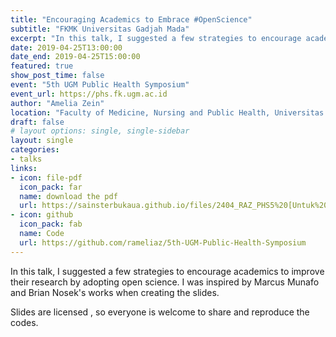 ```yaml
---
title: "Encouraging Academics to Embrace #OpenScience"
subtitle: "FKMK Universitas Gadjah Mada"
excerpt: "In this talk, I suggested a few strategies to encourage academics to improve their research by adopting open science. I was inspired by Marcus Munafo and Brian Nosek's works when creating the slides."
date: 2019-04-25T13:00:00
date_end: 2019-04-25T15:00:00
featured: true
show_post_time: false
event: "5th UGM Public Health Symposium"
event_url: https://phs.fk.ugm.ac.id
author: "Amelia Zein"
location: "Faculty of Medicine, Nursing and Public Health, Universitas Gadjah Mada"
draft: false
# layout options: single, single-sidebar
layout: single
categories:
- talks
links:
- icon: file-pdf
  icon_pack: far
  name: download the pdf
  url: https://sainsterbukaua.github.io/files/2404_RAZ_PHS5%20[Untuk%20Peserta].pdf
- icon: github
  icon_pack: fab
  name: Code
  url: https://github.com/rameliaz/5th-UGM-Public-Health-Symposium
---
```


In this talk, I suggested a few strategies to encourage academics to improve their research by adopting open science. I was inspired by Marcus Munafo and Brian Nosek's works when creating the slides.

Slides are licensed [<i class="fab fa-creative-commons"></i>](https://creativecommons.org), so everyone is welcome to share and reproduce the codes.
